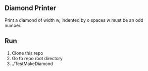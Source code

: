 ## Diamond Printer
Print a diamond of width w, indented by o spaces
w must be an odd number.

## Run
1. Clone this repo
2. Go to repo root directory
3. ./TestMakeDiamond 
